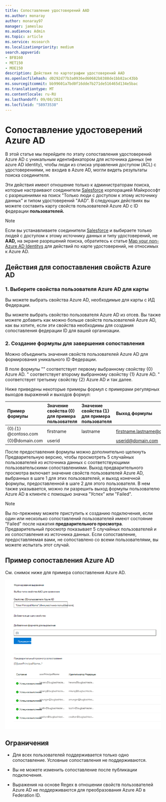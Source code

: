 ```yaml
---
title: Сопоставление удостоверений AAD
ms.author: monaray
author: monaray97
manager: jameslau
ms.audience: Admin
ms.topic: article
ms.service: mssearch
ms.localizationpriority: medium
search.appverid:
- BFB160
- MET150
- MOE150
description: Действия по картографии удостоверений AAD
ms.openlocfilehash: d0292d77b3a0936ed60682b8388de1bb82ac43bb
ms.sourcegitcommit: bb99601a7bd0f16dde7b271de516465d134e5bac
ms.translationtype: MT
ms.contentlocale: ru-RU
ms.lasthandoff: 09/08/2021
ms.locfileid: "58973538"
---
```

# <a name="map-your-azure-ad-identities"></a>Сопоставление удостоверений Azure AD   

В этой статье мы перейдите по этапу сопоставления удостоверений Azure AD с уникальным идентификатором для источника данных (не azure AD identity), чтобы люди из списка управления доступом (ACL) с удостоверениями, не входив в Azure AD, могли видеть результаты поиска соединителя.

Эти действия имеют отношение только к администраторам поиска, которые настраивают соединители [Salesforce](salesforce-connector.md) корпорацией Майкрософт с разрешениями на поиск "Только люди с доступом к этому источнику данных" и типом удостоверений "AAD". В следующих действиях вы можете составить карту свойств пользователей Azure AD с ID федерации **пользователей.**

>[!NOTE]
>Если вы устанавливаете соединители [Salesforce](salesforce-connector.md) и выбираете только людей с доступом к этому источнику данных и типу удостоверений, не **AAD,** на экране разрешений поиска, обратитесь к статье [Map your non-Azure AD Identitys](map-non-aad.md) для действий по карте удостоверений, не относимых к Azure AD.   

## <a name="steps-for-mapping-your-azure-ad-properties"></a>Действия для сопоставления свойств Azure AD

### <a name="1-select-azure-ad-user-properties-to-map"></a>1. Выберите свойства пользователя Azure AD для карты

Вы можете выбрать свойства Azure AD, необходимые для карты с ИД Федерации.

Вы можете выбрать свойство пользователя Azure AD из отсев. Вы также можете добавить как можно больше свойств пользователей Azure AD, как вы хотите, если эти свойства необходимы для создания сопоставления федерации ID для вашей организации.

### <a name="2-create-formula-to-complete-mapping"></a>2. Создание формулы для завершения сопоставления

Можно объединить значения свойств пользователей Azure AD для формирования уникального ID Федерации.

В поле формулы "" соответствует первому выбранному свойству {0} Azure AD.  " соответствует второму выбранному свойству {1} Azure AD.  " соответствует третьему свойству {2} Azure AD и так далее.   

Ниже приведены некоторые примеры формул с примерами регулярных выходов выражений и выходов формул:

| Пример формулы                  | Значение свойства {0} для примера пользователя                 | Значение свойства {1} для примера пользователя           | Выход формулы                  |
| :------------------- | :------------------- |:---------------|:---------------|
| {0}.{1} @contoso.com  | firstname | lastname |firstname.lastname@contoso.com
| {0}@domain.com                 | userid                 |             |userid@domain.com

После предоставления формулы можно дополнительно  щелкнуть Предварительную версию, чтобы просмотреть 5 случайных пользователей из источника данных с соответствующими пользовательскими сопоставлениями. Выход предварительного просмотра включает значение свойств пользователей Azure AD, выбранных в шаге 1 для этих пользователей, и выход конечной формулы, предоставленной в шаге 2 для этого пользователя. В нем также указывается, можно ли разрешить выход формулы пользователю Azure AD в клиенте с помощью значка "Успех" или "Failed".  

>[!NOTE]
>Вы по-прежнему можете приступить к созданию подключения, если один или несколько сопоставлений пользователей имеют состояние "Failed" после нажатия **предварительного просмотра**. Предварительный просмотр показывает 5 случайных пользователей и их сопоставления из источника данных. Если сопоставление, предоставляемая вами, не сопоставлено со всеми пользователями, вы можете испытать этот случай.

## <a name="sample-azure-ad-mapping"></a>Пример сопоставления Azure AD

См. снимок ниже для примера сопоставления Azure AD.

![Пример снимка заполнения страницы сопоставления Azure AD.](media/aad-mapping.png)

## <a name="limitations"></a>Ограничения  

- Для всех пользователей поддерживается только одно сопоставление. Условные сопоставления не поддерживаются.  

- Вы не можете изменить сопоставление после публикации подключения.  

- Выражения на основе Regex в отношении свойств пользователей Azure AD не поддерживаются для преобразования Azure AD в Federation ID.